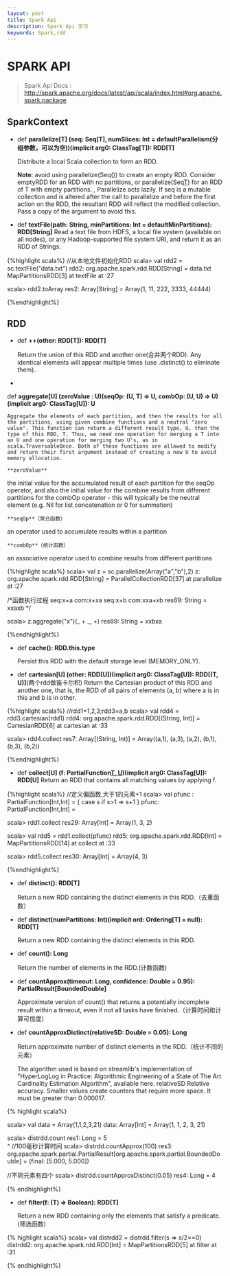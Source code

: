 ```yaml
---
layout: post
title: Spark Api
description: Spark Api 学习
keywords: Spark,rdd
---
```


SPARK API
=============

> Spark Api Docs : <http://spark.apache.org/docs/latest/api/scala/index.html#org.apache.spark.package>

SparkContext
-------------

* def
**parallelize[T] (seq: Seq[T], numSlices: Int = defaultParallelism(分组参数，可以为空))(implicit arg0: ClassTag[T]): RDD[T]**

    Distribute a local Scala collection to form an RDD.

    **Note**:
avoid using parallelize(Seq()) to create an empty RDD. Consider emptyRDD for an RDD with no partitions, or parallelize(Seq[T]()) for an RDD of T with empty partitions.
,
Parallelize acts lazily. If seq is a mutable collection and is altered after the call to parallelize and before the first action on the RDD, the resultant RDD will reflect the modified collection. Pass a copy of the argument to avoid this.

* def
**textFile(path: String, minPartitions: Int = defaultMinPartitions): RDD[String]**
    Read a text file from HDFS, a local file system (available on all nodes), or any Hadoop-supported file system URI, and return it as an RDD of Strings.

{%highlight scala%}
//从本地文件初始化RDD
scala> val rdd2 = sc.textFile("data.txt")
rdd2: org.apache.spark.rdd.RDD[String] = data.txt MapPartitionsRDD[3] at textFile at <console>:27

scala> rdd2.toArray
res2: Array[String] = Array(1, 11, 222, 3333, 44444)

{%endhighlight%}


RDD
----------

* def
**++(other: RDD[T]): RDD[T]**

    Return the union of this RDD and another one(合并两个RDD). Any identical elements will appear multiple times (use .distinct() to eliminate them).

* 
def
**aggregate[U] (zeroValue : U)(seqOp: (U, T) ⇒ U, combOp: (U, U) ⇒ U)(implicit arg0: ClassTag[U]): U**

    Aggregate the elements of each partition, and then the results for all the partitions, using given combine functions and a neutral "zero value". This function can return a different result type, U, than the type of this RDD, T. Thus, we need one operation for merging a T into an U and one operation for merging two U's, as in scala.TraversableOnce. Both of these functions are allowed to modify and return their first argument instead of creating a new U to avoid memory allocation.
    
    **zeroValue**
the initial value for the accumulated result of each partition for the seqOp operator, and also the initial value for the combine results from different partitions for the combOp operator - this will typically be the neutral element (e.g. Nil for list concatenation or 0 for summation)

    **seqOp**（聚合函数）
an operator used to accumulate results within a partition

    **combOp**（统计函数）
an associative operator used to combine results from different partitions

{%highlight scala%}
scala> val z = sc.parallelize(Array("a","b"),2)
z: org.apache.spark.rdd.RDD[String] = ParallelCollectionRDD[37] at parallelize at <console>:27

/*函数执行过程
seq:x+a
com:x+xa
seq:x+b
com:xxa+xb
res69: String = xxaxb
*/

scala> z.aggregate("x")(_ + _, _+_)
res69: String = xxbxa

{%endhighlight%}


* def
**cache(): RDD.this.type**

    Persist this RDD with the default storage level (MEMORY_ONLY).

* def
**cartesian[U] (other: RDD[U])(implicit arg0: ClassTag[U]): RDD[(T, U)]**(两个rdd做笛卡尔积)
    Return the Cartesian product of this RDD and another one, that is, the RDD of all pairs of elements (a, b) where a is in this and b is in other.

{%highlight scala%}
//rdd1=1,2,3;rdd3=a,b
scala> val rdd4 = rdd3.cartesian(rdd1)
rdd4: org.apache.spark.rdd.RDD[(String, Int)] = CartesianRDD[6] at cartesian at <console>:33

scala> rdd4.collect
res7: Array[(String, Int)] = Array((a,1), (a,3), (a,2), (b,1), (b,3), (b,2))

{%endhighlight%}


* def
**collect[U] (f: PartialFunction[T, U](Scala偏函数))(implicit arg0: ClassTag[U]): RDD[U]**
Return an RDD that contains all matching values by applying f.

{%highlight scala%}
//定义偏函数,大于1的元素+1
scala> val pfunc : PartialFunction[Int,Int] = { case s if s>1 => s+1 }
pfunc: PartialFunction[Int,Int] = <function1>

scala> rdd1.collect
res29: Array[Int] = Array(1, 3, 2)

scala> val rdd5 = rdd1.collect(pfunc)
rdd5: org.apache.spark.rdd.RDD[Int] = MapPartitionsRDD[14] at collect at <console>:33

scala> rdd5.collect
res30: Array[Int] = Array(4, 3)


{%endhighlight%}

* def
**distinct(): RDD[T]**

    Return a new RDD containing the distinct elements in this RDD.（去重函数）

* def
**distinct(numPartitions: Int)(implicit ord: Ordering[T] = null): RDD[T]**

    Return a new RDD containing the distinct elements in this RDD.

* def
**count(): Long**

    Return the number of elements in the RDD.(计数函数)

* def
**countApprox(timeout: Long, confidence: Double = 0.95): PartialResult[BoundedDouble]**

    Approximate version of count() that returns a potentially incomplete result within a timeout, even if not all tasks have finished.（计算时间和计算可信度）


* def
**countApproxDistinct(relativeSD: Double = 0.05): Long**

    Return approximate number of distinct elements in the RDD.（统计不同的元素）

    The algorithm used is based on streamlib's implementation of "HyperLogLog in Practice: Algorithmic Engineering of a State of The Art Cardinality Estimation Algorithm", available here.
relativeSD
Relative accuracy. Smaller values create counters that require more space. It must be greater than 0.000017.

{% highlight scala%}

scala> val data = Array(1,1,2,3,21)
data: Array[Int] = Array(1, 1, 2, 3, 21)

scala> distrdd.count
res1: Long = 5                                                                  
                      ^
//100毫秒计算时间
scala> distrdd.countApprox(100)
res3: org.apache.spark.partial.PartialResult[org.apache.spark.partial.BoundedDouble] = (final: [5.000, 5.000])

//不同元素有四个
scala> distrdd.countApproxDistinct(0.05)
res4: Long = 4


{% endhighlight%}



* def
**filter(f: (T) ⇒ Boolean): RDD[T]**

    Return a new RDD containing only the elements that satisfy a predicate.(筛选函数)

{% highlight scala%}
scala> val distrdd2 = distrdd.filter(s => s/2==0)
distrdd2: org.apache.spark.rdd.RDD[Int] = MapPartitionsRDD[5] at filter at <console>:31

{% endhighlight%}

